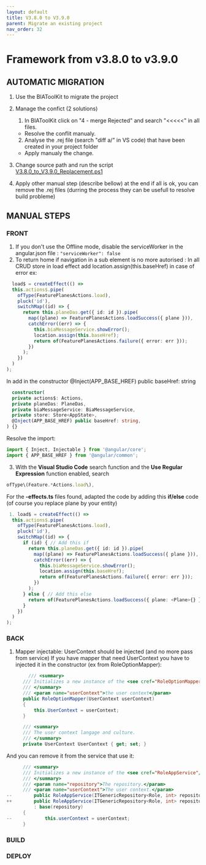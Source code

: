 ```yaml
---
layout: default
title: V3.8.0 to V3.9.0
parent: Migrate an existing project
nav_order: 32
---
```

# Framework from v3.8.0 to v3.9.0

## AUTOMATIC MIGRATION
 
1. Use the BIAToolKit to migrate the project

2. Manage the confict (2 solutions)
   1. In BIAToolKit click on "4 - merge Rejected" and search "<<<<<" in all files.  
    * Resolve the conflit manualy.
   2. Analyse the .rej file (search "diff a/" in VS code) that have been created in your project folder
     * Apply manualy the change.

3. Change source path and run the script [V3.8.0_to_V3.9.0_Replacement.ps1](./Scripts/V3.8.0_to_V3.9.0_Replacement.ps1)

4. Apply other manual step (describe bellow) at the end if all is ok, you can remove the .rej files (durring the process they can be usefull to resolve build probleme)

## MANUAL STEPS
### FRONT
1. If you don't use the Offline mode, disable the serviceWorker in the angular.json file : ```"serviceWorker": false```
2. To return home if navigation in a sub element is no more autorised :
   In all CRUD store in load effect add location.assign(this.baseHref) in case of error ex:
  ```ts
    load$ = createEffect(() =>
    this.actions$.pipe(
      ofType(FeaturePlanesActions.load),
      pluck('id'),
      switchMap((id) => {
        return this.planeDas.get({ id: id }).pipe(
          map((plane) => FeaturePlanesActions.loadSuccess({ plane })),
          catchError((err) => {
            this.biaMessageService.showError();
            location.assign(this.baseHref);
            return of(FeaturePlanesActions.failure({ error: err }));
          })
        );
      })
    )
  );
  ```
  In add in the constructor @Inject(APP_BASE_HREF) public baseHref: string
  ```ts
    constructor(
    private actions$: Actions,
    private planeDas: PlaneDas,
    private biaMessageService: BiaMessageService,
    private store: Store<AppState>,
    @Inject(APP_BASE_HREF) public baseHref: string,
  ) {}
  ```
  Resolve the import:
  ```ts
  import { Inject, Injectable } from '@angular/core';
  import { APP_BASE_HREF } from '@angular/common';
  ```

3. With the **Visual Studio Code** search function and the **Use Regular Expression** function enabled, search
  ```typescript
  ofType\(Feature.*Actions.load\),
  ```
  For the **-effects.ts** files found, adapted the code by adding this **if/else** code (of course you replace plane by your entity)
  ```typescript
   1. load$ = createEffect(() =>
    this.actions$.pipe(
      ofType(FeaturePlanesActions.load),
      pluck('id'),
      switchMap((id) => {
        if (id) { // Add this if
          return this.planeDas.get({ id: id }).pipe(
            map((plane) => FeaturePlanesActions.loadSuccess({ plane })),
            catchError((err) => {
              this.biaMessageService.showError();
              location.assign(this.baseHref);
              return of(FeaturePlanesActions.failure({ error: err }));
            })
          );
        } else { // Add this else
          return of(FeaturePlanesActions.loadSuccess({ plane: <Plane>{} }));
        }
      })
    )
  );
  ```



### BACK
1. Mapper injectable: UserContext should be injected (and no more pass from service)
If you have mapper that need UserContext you have to injected it in the constructor (ex from RoleOptionMapper):
  ```csharp
          /// <summary>
        /// Initializes a new instance of the <see cref="RoleOptionMapper"/> class.
        /// </summary>
        /// <param name="userContext">the user context</param>
        public RoleOptionMapper(UserContext userContext)
        {
            this.UserContext = userContext;
        }

        /// <summary>
        /// The user context langage and culture.
        /// </summary>
        private UserContext UserContext { get; set; }
  ```
And you can remove it from the service that use it:
  ```csharp
        /// <summary>
        /// Initializes a new instance of the <see cref="RoleAppService"/> class.
        /// </summary>
        /// <param name="repository">The repository.</param>
        /// <param name="userContext">The user context.</param>
--        public RoleAppService(ITGenericRepository<Role, int> repository, UserContext userContext)
++        public RoleAppService(ITGenericRepository<Role, int> repository)
            : base(repository)
        {
--            this.userContext = userContext;
        }
  ```


### BUILD

### DEPLOY
